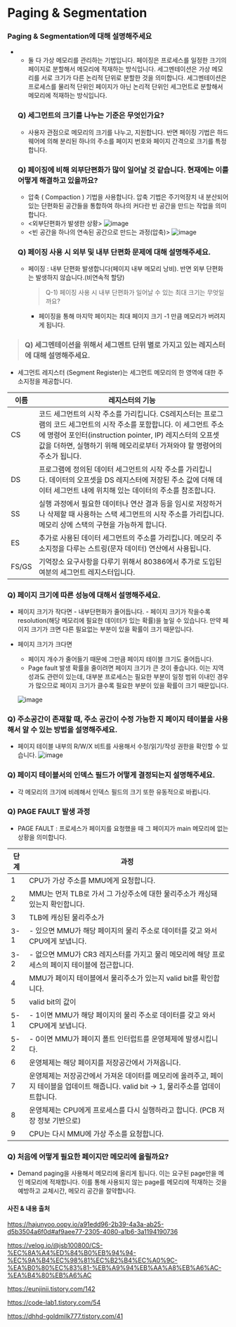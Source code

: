 # Paging & Segmentation

### Paging & Segmentation에 대해 설명해주세요
- * 둘 다 가상 메모리를 관리하는 기법입니다. 
   페이징은 프로세스를 일정한 크기의 페이지로 분할해서 메모리에 적재하는 방식입니다.
   세그멘테이션은 가상 메모리를 서로 크기가 다른 논리적 단위로 분할한 것을 의미합니다. 세그멘테이션은 프로세스를 물리적 단위인 페이지가 아닌 논리적 단위인 세그먼트로 분할해서 메모리에 적재하는 방식입니다. 

   ### Q) 세그먼트의 크기를 나누는 기준은 무엇인가요?
   - 사용자 관점으로 메모리의 크기를 나누고, 지원합니다. 반면 페이징 기법은 하드웨어에 의해 분리된 하나의 주소를 페이지 번호와 페이지 간격으로 크기를 특정합니다.

   ### Q) 페이징에 비해 외부단편화가 많이 일어날 것 같습니다. 현재에는 이를 어떻게 해결하고 있을까요? 
   - 압축 ( Compaction ) 기법을 사용합니다. 압축 기법은 주기억장치 내 분산되어 있는 단편화된 공간들을 통합하여 하나의 커다란 빈 공간을 만드는 작업을 의미합니다.
   - <외부단편화가 발생한 상황>
    ![image](https://user-images.githubusercontent.com/76711238/229358437-ec2fcee5-8e25-44dd-92c3-a15f800a874e.png)
   - <빈 공간을 하나의 연속된 공간으로 만드는 과정(압축)>
    ![image](https://user-images.githubusercontent.com/76711238/229358459-96821116-2c8b-4a4d-821f-fc62e949435a.png)

   ### Q) 페이징 사용 시 외부 및 내부 단편화 문제에 대해 설명해주세요.
   - 페이징 : 내부 단편화 발생합니다(페이지 내부 메모리 낭비). 반면 외부 단편화는 발생하지 않습니다.(비연속적 할당)

      > Q-1) 페이징 사용 시 내부 단편화가 일어날 수 있는 최대 크기는 무엇일까요?
      - 페이징을 통해 마지막 페이지는 최대 페이지 크기 -1 만큼 메모리가 버려지게 됩니다. 

> ### Q) 세그멘테이션을 위해서 세그멘트 단위 별로 가지고 있는 레지스터에 대해 설명해주세요. 
   - 세그먼트 레지스터 (Segment Register)는 세그먼트 메모리의 한 영역에 대한 주소지정을 제공합니다. 
 
이름|레지스터의 기능
-- | --
CS | 코드 세그먼트의 시작 주소를 가리킵니다. CS레지스터는 프로그램의 코드 세그먼트의 시작 주소를 포함합니다. 이 세그먼트 주소에 명령어 포인터(instruction pointer, IP) 레지스터의 오프셋 값을 더하면, 실행하기 위해 메모리로부터 가져와야 할 명령어의 주소가 됩니다.
DS | 프로그램에 정의된 데이터 세그먼트의 시작 주소를 가리킵니다. 데이터의 오프셋을 DS 레지스터에 저장된 주소 값에 더해 데이터 세그먼트 내에 위치해 있는 데이터의 주소를 참조합니다.
SS | 실행 과정에서 필요한 데이터나 연산 결과 등을 임시로 저장하거나 삭제할 때 사용하는 스택 세그먼트의 시작 주소를 가리킵니다.  메모리 상에 스택의 구현을 가능하게 합니다.
ES | 추가로 사용된 데이터 세그먼트의 주소를 가리킵니다. 메모리 주소지정을 다루는 스트링(문자 데이터) 연산에서 사용됩니다.
FS/GS | 기억장소 요구사항을 다루기 위해서 80386에서 추가로 도입된 여분의 세그먼트 레지스터입니다.
  

   ### Q) 페이지 크기에 따른 성능에 대해서 설명해주세요.
   - 페이지 크기가 작다면 
         - 내부단편화가 줄어듭니다.
         - 페이지 크기가 작을수록 resolution(해당 메모리에 필요한 데이터가 있는 확률)을 높일 수 있습니다. 만약 페이지 크기가 크면 다른 필요없는 부분이 있을 확률이 크기 때문입니다.

   - 페이지 크기가 크다면
      - 페이지 개수가 줄어들기 때문에 그만큼 페이지 테이블 크기도 줄어듭니다.
      - Page fault 발생 확률을 줄이려면 페이지 크기가 큰 것이 좋습니다. 이는 지역성과도 관련이 있는데, 대부분 프로세스는 필요한 부분이 일정 범위 이내인 경우가 많으므로 페이지 크기가 클수록 필요한 부분이 있을 확률이 크기 때문입니다. 

      ![image](https://user-images.githubusercontent.com/76711238/229358856-680efeb3-2698-4a1a-8bc9-80d471d60e0d.png)   

   ### Q) 주소공간이 존재할 때, 주소 공간이 수정 가능한 지 페이지 테이블을 사용해서 알 수 있는 방법을 설명해주세요.
   - 페이지 테이블 내부의 R/W/X 비트를 사용해서 수정/읽기/작성 권한을 확인할 수 있습니다. 
      ![image](https://user-images.githubusercontent.com/76711238/229357591-9a2c9d0f-a91b-4621-ad93-f4d416f3e99e.png)

   ### Q) 페이지 테이블서의 인덱스 필드가 어떻게 결정되는지 설명해주세요.
   - 각 메모리의 크기에 비례해서 인덱스 필드의 크기 또한 유동적으로 바뀝니다.  

   ### Q) PAGE FAULT 발생 과정 
   - PAGE FAULT : 프로세스가 페이지를 요청했을 때 그 페이지가 main 메모리에 없는 상황을 의미합니다.  

   단계|과정
   -- | --
   1 | CPU가 가상 주소를 MMU에게 요청합니다.
   2 | MMU는 먼저 TLB로 가서 그 가상주소에 대한 물리주소가 캐싱돼 있는지 확인합니다.
   3 | TLB에 캐싱된 물리주소가 
   3-1  |- 있으면 MMU가 해당 페이지의 물리 주소로 데이터를 갖고 와서 CPU에게 보냅니다.
   3-2  |- 없으면 MMU가 CR3 레지스터를 가지고 물리 메모리에 해당 프로세스의 페이지 테이블에 접근합니다.
   4 | MMU가 페이지 테이블에서 물리주소가 있는지 valid bit를 확인합니다.
   5 | valid bit의 값이 
   5-1  |- 1이면 MMU가 해당 페이지의 물리 주소로 데이터를 갖고 와서 CPU에게 보냅니다.
   5-2  |- 0이면 MMU가 페이지 폴트 인터럽트를 운영체제에 발생시킵니다.
   6 | 운영체제는 해당 페이지를 저장공간에서 가져옵니다.
   7 | 운영체제는 저장공간에서 가져온 데이터를 메모리에 올려주고, 페이지 테이블을 업데이트 해줍니다. valid bit -> 1, 물리주소를 업데이트합니다.
   8 | 운영체제는 CPU에게 프로세스를 다시 실행하라고 합니다. (PCB 저장 정보 기반으로)
   9 | CPU는 다시 MMU에 가상 주소를 요청합니다.

   ### Q) 처음에 어떻게 필요한 페이지만 메모리에 올릴까요?
   - Demand paging을 사용해서 메모리에 올리게 됩니다. 이는 요구된 page만을 메인 메모리에 적재합니다. 이를 통해 사용되지 않는 page를 메모리에 적재하는 것을 예방하고 교체시간, 메모리 공간을 절약합니다.


  #### 사진 & 내용 출처
  https://hajunyoo.oopy.io/a91edd96-2b39-4a3a-ab25-d5b3504a6f0d#af9aee77-2305-4080-a1b6-3a1194190736

  https://velog.io/@jsb100800/CS-%EC%8A%A4%ED%84%B0%EB%94%94-%EC%9A%B4%EC%98%81%EC%B2%B4%EC%A0%9C-%EA%B0%80%EC%83%81-%EB%A9%94%EB%AA%A8%EB%A6%AC-%EA%B4%80%EB%A6%AC

  https://eunjinii.tistory.com/142

  https://code-lab1.tistory.com/54

  https://dhhd-goldmilk777.tistory.com/41

